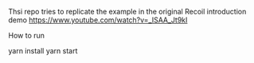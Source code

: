 Thsi repo tries to replicate the example in the original Recoil introduction demo https://www.youtube.com/watch?v=_ISAA_Jt9kI

How to run

yarn install
yarn start
